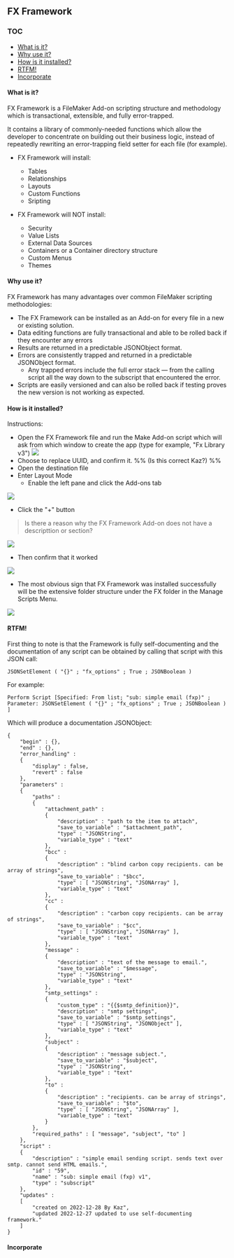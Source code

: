 
## FX Framework

### TOC
- [What is it?](#what)
- [Why use it?](#why)
- [How is it installed?](#how)
- [RTFM!](#rtfm)
- [Incorporate](#incorporate)

#### What is it? 

FX Framework is a FileMaker Add-on scripting structure and methodology which is transactional, extensible, and fully error-trapped. 

It contains a library of commonly-needed functions which allow the developer to concentrate on building out their business logic, instead of repeatedly rewriting an error-trapping field setter for each file (for example).

- FX Framework will install:
	- Tables
	- Relationships
	- Layouts
	- Custom Functions
	- Sripting

- FX Framework will NOT install:
	- Security
	- Value Lists
	- External Data Sources
	- Containers or a Container directory structure
	- Custom Menus
	- Themes

#### Why use it? 

FX Framework has many advantages over common FileMaker scripting methodologies:
- The FX Framework can be installed as an Add-on for every file in a new or existing solution.
- Data editing functions are fully transactional and able to be rolled back if they encounter any errors
- Results are returned in a predictable JSONObject format.
- Errors are consistently trapped and returned in a predictable JSONObject format.
	- Any trapped errors include the full error stack — from the calling script all the way down to the subscript that encountered the error.
- Scripts are easily versioned and can also be rolled back if testing proves the new version is not working as expected.

#### How is it installed?

Instructions:
- Open the FX Framework file and run the Make Add-on script which will ask from which window to create the app (type for example, "Fx Library v3")
![](Screenshots/Add_on_Make.png)
- Choose to replace UUID, and confirm it. %% (Is this correct Kaz?) %%
- Open the destination file
- Enter Layout Mode
	- Enable the left pane and click the Add-ons tab

![](Screenshots/Add_on_Layout.png)

- Click the "+" button

> Is there a reason why the FX Framework Add-on does not have a descripttion or section?

![](Screenshots/Add_on_Choose.png)

- Then confirm that it worked

![](Screenshots/Add_on_Added.png)

- The most obvious sign that FX Framework was installed successfully will be the extensive folder structure under the FX folder in the Manage Scripts Menu.

![](Screenshots/Script_Folders.png)

#### RTFM!

First thing to note is that the Framework is fully self-documenting and the documentation of any script can be obtained by calling that script with this JSON call:

```
JSONSetElement ( "{}" ; "fx_options" ; True ; JSONBoolean ) 
```

For example:

```
Perform Script [Specified: From list; "sub: simple email (fxp)" ; Parameter: JSONSetElement ( "{}" ; "fx_options" ; True ; JSONBoolean ) ]
```

Which will produce a documentation JSONObject:

```
{
	"begin" : {},
	"end" : {},
	"error_handling" : 
	{
		"display" : false,
		"revert" : false
	},
	"parameters" : 
	{
		"paths" : 
		{
			"attachment_path" : 
			{
				"description" : "path to the item to attach",
				"save_to_variable" : "$attachment_path",
				"type" : "JSONString",
				"variable_type" : "text"
			},
			"bcc" : 
			{
				"description" : "blind carbon copy recipients. can be array of strings",
				"save_to_variable" : "$bcc",
				"type" : [ "JSONString", "JSONArray" ],
				"variable_type" : "text"
			},
			"cc" : 
			{
				"description" : "carbon copy recipients. can be array of strings",
				"save_to_variable" : "$cc",
				"type" : [ "JSONString", "JSONArray" ],
				"variable_type" : "text"
			},
			"message" : 
			{
				"description" : "text of the message to email.",
				"save_to_variable" : "$message",
				"type" : "JSONString",
				"variable_type" : "text"
			},
			"smtp_settings" : 
			{
				"custom_type" : "{{$smtp_definition}}",
				"description" : "smtp settings",
				"save_to_variable" : "$smtp_settings",
				"type" : [ "JSONString", "JSONObject" ],
				"variable_type" : "text"
			},
			"subject" : 
			{
				"description" : "message subject.",
				"save_to_variable" : "$subject",
				"type" : "JSONString",
				"variable_type" : "text"
			},
			"to" : 
			{
				"description" : "recipients. can be array of strings",
				"save_to_variable" : "$to",
				"type" : [ "JSONString", "JSONArray" ],
				"variable_type" : "text"
			}
		},
		"required_paths" : [ "message", "subject", "to" ]
	},
	"script" : 
	{
		"description" : "simple email sending script. sends text over smtp. cannot send HTML emails.",
		"id" : "59",
		"name" : "sub: simple email (fxp) v1",
		"type" : "subscript"
	},
	"updates" : 
	[
		"created on 2022-12-28 By Kaz",
		"updated 2022-12-27 updated to use self-documenting framework."
	]
}
```

#### Incorporate

